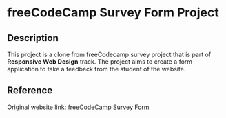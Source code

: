 # freeCodeCamp Survey Form Project

## Description

This project is a clone from freeCodecamp survey project that is part of <strong>Responsive Web Design</strong> track. The project aims to create a form application to take a feedback from the student of the website.

## Reference
Original website link:  <a href="https://survey-form.freecodecamp.rocks/">freeCodeCamp Survey Form</a>